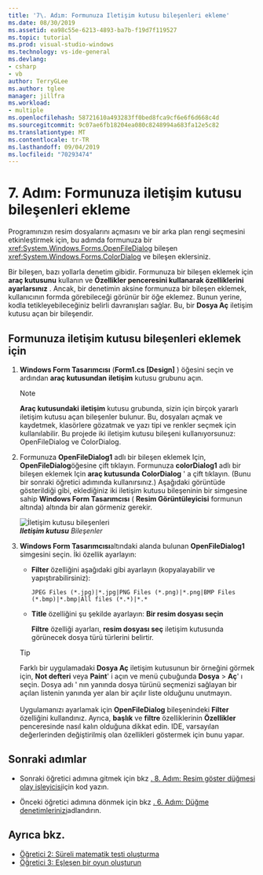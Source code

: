```yaml
---
title: '7\. Adım: Formunuza Iletişim kutusu bileşenleri ekleme'
ms.date: 08/30/2019
ms.assetid: ea98c55e-6213-4893-ba7b-f19d7f119527
ms.topic: tutorial
ms.prod: visual-studio-windows
ms.technology: vs-ide-general
ms.devlang:
- csharp
- vb
author: TerryGLee
ms.author: tglee
manager: jillfra
ms.workload:
- multiple
ms.openlocfilehash: 58721610a493283ff0bed8fca9cf6e6f6d668c4d
ms.sourcegitcommit: 9c07ae6fb18204ea080c8248994a683fa12e5c82
ms.translationtype: MT
ms.contentlocale: tr-TR
ms.lasthandoff: 09/04/2019
ms.locfileid: "70293474"
---
```

# <a name="step-7-add-dialog-components-to-your-form"></a>7\. Adım: Formunuza iletişim kutusu bileşenleri ekleme

Programınızın resim dosyalarını açmasını ve bir arka plan rengi seçmesini etkinleştirmek için, bu adımda formunuza bir <xref:System.Windows.Forms.OpenFileDialog> bileşen <xref:System.Windows.Forms.ColorDialog> ve bileşen eklersiniz.

Bir bileşen, bazı yollarla denetim gibidir. Formunuza bir bileşen eklemek için **araç kutusunu** kullanın ve **Özellikler penceresini kullanarak özelliklerini ayarlarsınız** . Ancak, bir denetimin aksine formunuza bir bileşen eklemek, kullanıcının formda görebileceği görünür bir öğe eklemez. Bunun yerine, kodla tetikleyebileceğiniz belirli davranışları sağlar. Bu, bir **Dosya Aç** iletişim kutusu açan bir bileşendir.

## <a name="to-add-dialog-components-to-your-form"></a>Formunuza iletişim kutusu bileşenleri eklemek için

1. **Windows Form Tasarımcısı** (**Form1.cs [Design]** ) öğesini seçin ve ardından **araç kutusundan** **iletişim** kutusu grubunu açın.

    > [!NOTE]
    > **Araç kutusundaki** **iletişim** kutusu grubunda, sizin için birçok yararlı iletişim kutusu açan bileşenler bulunur. Bu, dosyaları açmak ve kaydetmek, klasörlere gözatmak ve yazı tipi ve renkler seçmek için kullanılabilir. Bu projede iki iletişim kutusu bileşeni kullanıyorsunuz: OpenFileDialog ve ColorDialog.

1. Formunuza **OpenFileDialog1** adlı bir bileşen eklemek Için, **OpenFileDialog**öğesine çift tıklayın. Formunuza **colorDialog1** adlı bir bileşen eklemek Için **araç kutusunda** **ColorDialog** ' a çift tıklayın. (Bunu bir sonraki öğretici adımında kullanırsınız.) Aşağıdaki görüntüde gösterildiği gibi, eklediğiniz iki iletişim kutusu bileşeninin bir simgesine sahip **Windows Form Tasarımcısı** ( **Resim Görüntüleyicisi** formunun altında) altında bir alan görmeniz gerekir.

     ![İletişim kutusu bileşenleri](../ide/media/express_dialogsadded.png)<br>***Iletişim kutusu*** *Bileşenler*

1. **Windows Form Tasarımcısı**altındaki alanda bulunan **OpenFileDialog1** simgesini seçin. İki özellik ayarlayın:

    - **Filter** özelliğini aşağıdaki gibi ayarlayın (kopyalayabilir ve yapıştırabilirsiniz):

        ```
        JPEG Files (*.jpg)|*.jpg|PNG Files (*.png)|*.png|BMP Files (*.bmp)|*.bmp|All files (*.*)|*.*
        ```

    - **Title** özelliğini şu şekilde ayarlayın: **Bir resim dosyası seçin**

         **Filtre** özelliği ayarları, **resim dosyası seç** iletişim kutusunda görünecek dosya türü türlerini belirtir.

    > [!TIP]
    > Farklı bir uygulamadaki **Dosya Aç** iletişim kutusunun bir örneğini görmek için, **Not defteri** veya **Paint**' i açın ve menü çubuğunda **Dosya** > **Aç**' ı seçin. Dosya adı ' nın yanında dosya türünü seçmenizi sağlayan bir açılan listenin yanında yer alan bir açılır liste olduğunu unutmayın. <br/><br/>Uygulamanızı ayarlamak için **OpenFileDialog** bileşenindeki **Filter** özelliğini kullandınız. Ayrıca, **başlık** ve **filtre** özelliklerinin **Özellikler** penceresinde nasıl kalın olduğuna dikkat edin. IDE, varsayılan değerlerinden değiştirilmiş olan özellikleri göstermek için bunu yapar.

## <a name="next-steps"></a>Sonraki adımlar

* Sonraki öğretici adımına gitmek için bkz [. 8. Adım: Resim göster düğmesi olay işleyicisi](../ide/step-8-write-code-for-the-show-a-picture-button-event-handler.md)için kod yazın.

* Önceki öğretici adımına dönmek için bkz [. 6. Adım: Düğme denetimlerinizi](../ide/step-6-name-your-button-controls.md)adlandırın.

## <a name="see-also"></a>Ayrıca bkz.

* [Öğretici 2: Süreli matematik testi oluşturma](tutorial-2-create-a-timed-math-quiz.md)
* [Öğretici 3: Eşleşen bir oyun oluşturun](tutorial-3-create-a-matching-game.md)

